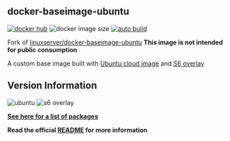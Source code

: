 [appurl]: https://cloud-images.ubuntu.com
[s6overlay]: https://github.com/just-containers/s6-overlay

## docker-baseimage-ubuntu
[![docker hub](https://img.shields.io/badge/docker_hub-link-blue?style=for-the-badge&logo=docker)](https://hub.docker.com/repository/docker/vcxpz/baseimage-ubuntu) ![docker image size](https://img.shields.io/docker/image-size/vcxpz/baseimage-ubuntu?style=for-the-badge&logo=docker) [![auto build](https://img.shields.io/badge/docker_builds-automated-blue?style=for-the-badge&logo=docker?color=d1aa67)](https://github.com/hydazz/docker-baseimage-ubuntu/actions?query=workflow%3A"Auto+Builder+CI")

Fork of [linuxserver/docker-baseimage-ubuntu](https://github.com/linuxserver/docker-baseimage-ubuntu/)
**This image is not intended for public consumption**

A custom base image built with [Ubuntu cloud image][appurl] and [S6 overlay][s6overlay]

## Version Information
![ubuntu](https://img.shields.io/badge/ubuntu-groovy-0D597F?style=for-the-badge&logo=ubuntu) ![s6 overlay](https://img.shields.io/badge/s6_overlay-2.1.0.2-blue?style=for-the-badge)

**[See here for a list of packages](https://github.com/hydazz/docker-baseimage-ubuntu/blob/main/package_versions.txt)**

**Read the official [README](https://github.com/linuxserver/docker-baseimage-ubuntu/) for more information**
